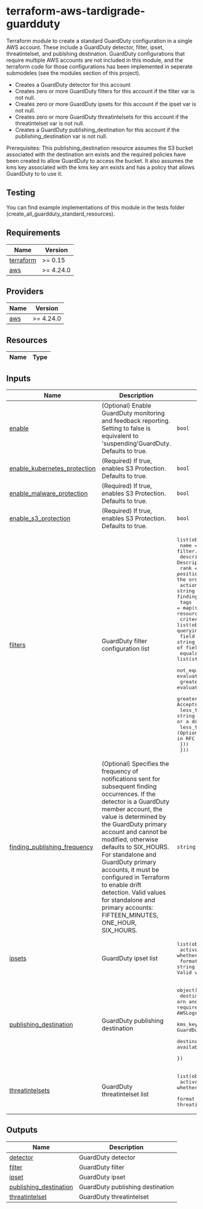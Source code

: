 # terraform-aws-tardigrade-guardduty

Terraform module to create a standard GuardDuty configuration in a single AWS account.  These include a GuardDuty detector, filter, ipset, threatintelset, and publshing destination.  GuardDuty configurations that require multiple AWS accounts are not included in this module, and the terraform code for those configurations has been implemented in seperate submodeles (see the modules section of this project).

  - Creates a GuardDuty detector for this account
  - Creates zero or more GuardDuty filters for this account if the filter var is not null.
  - Creates zero or more GuardDuty ipsets for this account if the ipset var is not null.
  - Creates zero or more GuardDuty threatintelsets for this account if the threatintelset var is not null.
  - Creates a GuardDuty publishing_destination for this account if the publishing_destination var is not null.

Prerequisites:  This publishing_destination resource assumes the S3 bucket associated with the destination arn exists and the required policies have been created to
allow GuardDuty to access the bucket.  It also assumes the kms key associated with the kms key arn exists and has a policy that allows GuardDuty to to use it.

## Testing

You can find example implementations of this module in the tests folder (create_all_guardduty_standard_resources). 


<!-- BEGIN TFDOCS -->
## Requirements

| Name | Version |
|------|---------|
| <a name="requirement_terraform"></a> [terraform](#requirement\_terraform) | >= 0.15 |
| <a name="requirement_aws"></a> [aws](#requirement\_aws) | >= 4.24.0 |

## Providers

| Name | Version |
|------|---------|
| <a name="provider_aws"></a> [aws](#provider\_aws) | >= 4.24.0 |

## Resources

| Name | Type |
|------|------|

## Inputs

| Name | Description | Type | Default | Required |
|------|-------------|------|---------|:--------:|
| <a name="input_enable"></a> [enable](#input\_enable) | (Optional) Enable GuardDuty monitoring and feedback reporting. Setting to false is equivalent to 'suspending'GuardDuty. Defaults to true. | `bool` | `true` | no |
| <a name="input_enable_kubernetes_protection"></a> [enable\_kubernetes\_protection](#input\_enable\_kubernetes\_protection) | (Required) If true, enables S3 Protection. Defaults to true. | `bool` | `true` | no |
| <a name="input_enable_malware_protection"></a> [enable\_malware\_protection](#input\_enable\_malware\_protection) | (Required) If true, enables S3 Protection. Defaults to true. | `bool` | `true` | no |
| <a name="input_enable_s3_protection"></a> [enable\_s3\_protection](#input\_enable\_s3\_protection) | (Required) If true, enables S3 Protection. Defaults to true. | `bool` | `true` | no |
| <a name="input_filters"></a> [filters](#input\_filters) | GuardDuty filter configuration list | <pre>list(object({<br/>    name        = string                   # (Required) The name of your filter.  SPACES ARE NOT ALOWED<br/>    description = string                   # (Optional) Description of the filter.<br/>    rank        = number                   # (Required) Specifies the position of the filter in the list of current filters. Also specifies the order in which this filter is applied to the findings.<br/>    action      = string                   # (Required) Specifies the action that is to be applied to the findings that match the filter. Can be one of ARCHIVE or NOOP.<br/>    tags        = map(string)              # (Optional) - The tags that you want to add to the Filter resource. A tag consists of a key and a value.<br/>    criterion = list(object({              # (Represents the criteria to be used in the filter for querying findings. Contains one or more criterion blocks<br/>      field                 = string       # (Required) The name of the field to be evaluated. The full list of field names can be found in AWS documentation.<br/>      equals                = list(string) # (Optional) List of string values to be evaluated.<br/>      not_equals            = list(string) # (Optional) List of string values to be evaluated.<br/>      greater_than          = string       # (Optional) A value to be evaluated. Accepts either an integer or a date in RFC 3339 format.<br/>      greater_than_or_equal = string       # (Optional) A value to be evaluated. Accepts either an integer or a date in RFC 3339 format.<br/>      less_than             = string       # (Optional) A value to be evaluated. Accepts either an integer or a date in RFC 3339 format.<br/>      less_than_or_equal    = string       # (Optional) A value to be evaluated. Accepts either an integer or a date in RFC 3339 format.<br/>    }))<br/>  }))</pre> | `[]` | no |
| <a name="input_finding_publishing_frequency"></a> [finding\_publishing\_frequency](#input\_finding\_publishing\_frequency) | (Optional) Specifies the frequency of notifications sent for subsequent finding occurrences. If the detector is a GuardDuty member account, the value is determined by the GuardDuty primary account and cannot be modified, otherwise defaults to SIX\_HOURS. For standalone and GuardDuty primary accounts, it must be configured in Terraform to enable drift detection. Valid values for standalone and primary accounts: FIFTEEN\_MINUTES, ONE\_HOUR, SIX\_HOURS. | `string` | `"SIX_HOURS"` | no |
| <a name="input_ipsets"></a> [ipsets](#input\_ipsets) | GuardDuty ipset list | <pre>list(object({<br/>    activate = bool        # (Required) Specifies whether GuardDuty is to start using the uploaded IPSet.<br/>    format   = string      # (Required) The format of the file that contains the IPSet. Valid values: TXT | STIX | OTX_CSV | ALIEN_VAULT | PROOF_POINT | FIRE_EYE<br/>    location = string      # (Required) The URI of the file that contains the IPSet.<br/>    name     = string      # (Required) The friendly name to identify the IPSet.<br/>    tags     = map(string) # (Optional) Key-value map of resource tags.<br/>  }))</pre> | `[]` | no |
| <a name="input_publishing_destination"></a> [publishing\_destination](#input\_publishing\_destination) | GuardDuty publishing destination | <pre>object({<br/>    destination_arn  = string # (Required) The bucket arn and prefix under which the findings get exported. Bucket-ARN is required, the prefix is optional and will be AWSLogs/[Account-ID]/GuardDuty/[Region]/ if not provided<br/>    kms_key_arn      = string # (Required) The ARN of the KMS key used to encrypt GuardDuty findings. GuardDuty enforces this to be encrypted.<br/>    destination_type = string # (Optional) Currently there is only "S3" available as destination type which is also the default value<br/>  })</pre> | `null` | no |
| <a name="input_threatintelsets"></a> [threatintelsets](#input\_threatintelsets) | GuardDuty threatintelset list | <pre>list(object({<br/>    activate = bool        # (Required) Specifies whether GuardDuty is to start using the uploaded threatintelset.<br/>    format   = string      # (Required) The format of the file that contains the threatintelset. Valid values: TXT | STIX | OTX_CSV | ALIEN_VAULT | PROOF_POINT | FIRE_EYE<br/>    location = string      # (Required) The URI of the file that contains the threatintelset.<br/>    name     = string      # (Required) The friendly name to identify the threatintelset.<br/>    tags     = map(string) # (Optional) Key-value map of resource tags.<br/>  }))</pre> | `[]` | no |

## Outputs

| Name | Description |
|------|-------------|
| <a name="output_detector"></a> [detector](#output\_detector) | GuardDuty detector |
| <a name="output_filter"></a> [filter](#output\_filter) | GuardDuty filter |
| <a name="output_ipset"></a> [ipset](#output\_ipset) | GuardDuty ipset |
| <a name="output_publishing_destination"></a> [publishing\_destination](#output\_publishing\_destination) | GuardDuty publishing destination |
| <a name="output_threatintelset"></a> [threatintelset](#output\_threatintelset) | GuardDuty threatintelset |

<!-- END TFDOCS -->
